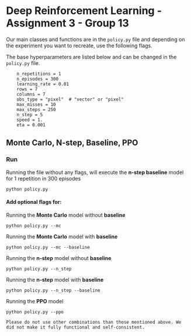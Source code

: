 # Deep Reinforcement Learning - Assignment 3 - Group 13
Our main classes and functions are in the `policy.py` file and depending on the experiment you want to recreate, use the following flags.

The base hyperparameters are listed below and can be changed in the `policy.py` file.
```
    n_repetitions = 1
    n_episodes = 300
    learning_rate = 0.01
    rows = 7
    columns = 7
    obs_type = "pixel"  # "vector" or "pixel"
    max_misses = 10
    max_steps = 250
    n_step = 5
    speed = 1.
    eta = 0.001
```

## Monte Carlo, N-step, Baseline, PPO
### Run
Running the file without any flags, will execute the **n-step baseline** model for 1 repetition in 300 episodes
```
python policy.py
```

#### Add optional flags for:  
Running the **Monte Carlo** model without **baseline**

```
python policy.py --mc
```

Running the **Monte Carlo** model with **baseline**

```
python policy.py --mc --baseline
```

Running the **n-step** model without **baseline**

```
python policy.py --n_step
```

Running the **n-step** model with **baseline**

```
python policy.py --n_step --baseline
```

Running the **PPO** model

```
python policy.py --ppo

Please do not use other combinations than those mentioned above. We did not make it fully functional and self-consistent.

